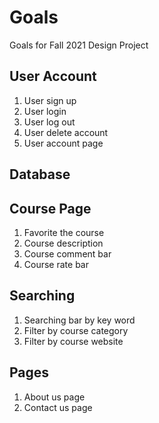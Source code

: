 # Goals  
Goals for Fall 2021 Design Project

## User Account
1. User sign up 
1. User login 
1. User log out
1. User delete account
1. User account page

## Database


## Course Page
1. Favorite the course
1. Course description
1. Course comment bar
1. Course rate bar

## Searching
1. Searching bar by key word
1. Filter by course category
1. Filter by course website

## Pages
1. About us page
1. Contact us page
